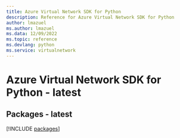 ```yaml
---
title: Azure Virtual Network SDK for Python
description: Reference for Azure Virtual Network SDK for Python
author: lmazuel
ms.author: lmazuel
ms.data: 12/09/2022
ms.topic: reference
ms.devlang: python
ms.service: virtualnetwork
---
```

# Azure Virtual Network SDK for Python - latest
## Packages - latest
[!INCLUDE [packages](virtual-network-index.md)]